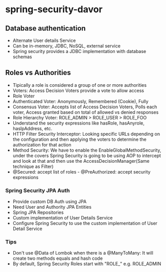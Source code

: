 # spring-security-davor

## Database authentication

* Alternate User details Service
* Can be in-memory, JDBC, NoSQL, external service
* Spring security provides a JDBC implementation with database schemas

## Roles vs Authorities

* Tipically a role is considered a group of one or more authorities
* Voters: Access Decision Voters provide a vote to allow access
* Role Voter
* Authenticated Voter: Anonymously, Remembered (Cookie), Fully
* Consensus Voter: Accepts list of Access Decision Voters, Polls each voter, Access granted based on total of allowed vs denied responses
* Role Hierarchy Voter: ROLE_ADMIN > ROLE_USER > ROLE_FOO
* Understand the security expressions like hasRole, hasAnyrole, hasIpAddress, etc.
* HTTP Filter Security Interceptor: Looking specific URLs depending on the configuration and then applying the voters to determine the authorization for that action
* Method Security: We have to enable the EnableGlobalMethodSecurity, under the covers Spring Security is going to be using AOP to intercept and look at that and then use the AccessDecisionManager(Same technique as Filter)
* @Secured: accept list of roles - @PreAuthorized: accept security expressions

### Spring Security JPA Auth

* Provide custom DB Auth using JPA
* Need User and Authority JPA Entities
* Spring JPA Repositories
* Custom implementation of User Details Service
* Configure Spring Security to use the custom implementation of User Detail Service

### Tips
* Don't use @Data of Lombok when there is a @ManyToMany: It will create two methods equals and hash code 
* By default, Spring Security Roles start with "ROLE_" e.g. ROLE_ADMIN